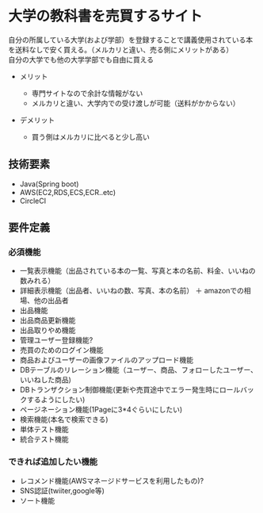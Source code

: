 # 大学の教科書を売買するサイト

自分の所属している大学(および学部）を登録することで講義使用されている本を送料なしで安く買える。（メルカリと違い、売る側にメリットがある）  
自分の大学でも他の大学学部でも自由に買える


- メリット
  - 専門サイトなので余計な情報がない
  - メルカリと違い、大学内での受け渡しが可能（送料がかからない）

- デメリット
  - 買う側はメルカリに比べると少し高い

## 技術要素

- Java(Spring boot)
- AWS(EC2,RDS,ECS,ECR..etc)
- CircleCI


## 要件定義

### 必須機能

- 一覧表示機能（出品されている本の一覧、写真と本の名前、料金、いいねの数みれる）
- 詳細表示機能（出品者、いいねの数、写真、本の名前）
  ＋ amazonでの相場、他の出品者
- 出品機能
- 出品商品更新機能
- 出品取りやめ機能
- 管理ユーザー登録機能?
- 売買のためのログイン機能
- 商品およびユーザーの画像ファイルのアップロード機能
- DBテーブルのリレーション機能（ユーザー、商品、フォローしたユーザー、いいねした商品)
- DBトランザクション制御機能(更新や売買途中でエラー発生時にロールバックするようにしたい)
- ページネーション機能(1Pageに3*4ぐらいにしたい)
- 検索機能(本名で検索できる)
- 単体テスト機能
- 統合テスト機能

### できれば追加したい機能

- レコメンド機能(AWSマネージドサービスを利用したもの)?
- SNS認証(twiiter,google等)
- ソート機能





